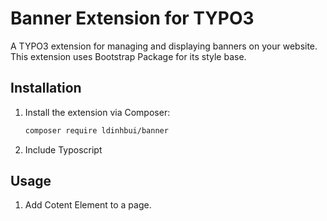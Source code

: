 # Banner Extension for TYPO3

A TYPO3 extension for managing and displaying banners on your website.
This extension uses Bootstrap Package for its style base.

## Installation

1. Install the extension via Composer:

   ```bash
   composer require ldinhbui/banner
   ```

2. Include Typoscript

## Usage

1. Add Cotent Element to a page.
